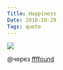 ```yaml
---
Title: Happiness
Date: 2010-10-29
Tags: quote
---
```


<div class="text"><p><img src="http://dl.dropbox.com/u/140528/site/be_happy.jpg" /></p>
<p>@через <a href="http://ffffound.com/image/c62f4e4e79098bdbd3b8e98454e696efed883dbb">ffffound</a></p></div>